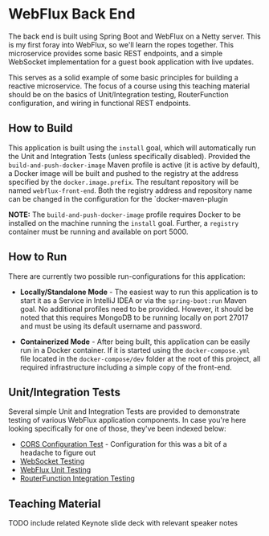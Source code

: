 # WebFlux Back End
The back end is built using Spring Boot and WebFlux on a Netty server.  This is my first foray into WebFlux, so we'll learn the ropes together. This microservice provides some basic REST endpoints, and a simple WebSocket implementation for a guest book application with live updates.

This serves as a solid example of some basic principles for building a reactive microservice.  The focus of a course using this teaching material should be on the basics of Unit/Integration testing, RouterFunction configuration, and wiring in functional REST endpoints. 

## How to Build
This application is built using the `install` goal, which will automatically run the Unit and Integration Tests (unless specifically disabled).  Provided the `build-and-push-docker-image` Maven profile is active (it is active by default), a Docker image will be built and pushed to the registry at the address specified by the `docker.image.prefix`. The resultant repository will be named `webflux-front-end`.  Both the registry address and repository name can be changed in the configuration for the `docker-maven-plugin

**NOTE:** The `build-and-push-docker-image` profile requires Docker to be installed on the machine running the `install` goal.  Further, a `registry` container must be running and available on port 5000.

## How to Run
There are currently two possible run-configurations for this application:
- **Locally/Standalone Mode** - The easiest way to run this application is to start it as a Service in IntelliJ IDEA or via the `spring-boot:run` Maven goal.  No additional profiles need to be provided.  However, it should be noted that this requires MongoDB to be running locally on port 27017 and must be using its default username and password.

- **Containerized Mode** - After being built, this application can be easily run in a Docker container.  If it is started using the `docker-compose.yml` file located in the `docker-compose/dev` folder at the root of this project, all required infrastructure including a simple copy of the front-end.

## Unit/Integration Tests
Several simple Unit and Integration Tests are provided to demonstrate testing of various WebFlux application components.  In case you're here looking specifically for one of those, they've been indexed below:
- [CORS Configuration Test](src/test/java/ca/purpleowl/example/reactive/CorsTest.java) - Configuration for this was a bit of a headache to figure out
- [WebSocket Testing](src/test/java/ca/purpleowl/example/reactive/websocket/WebSocketTests.java)
- [WebFlux Unit Testing](src/test/java/ca/purpleowl/example/reactive/service/GuestBookServiceTests.java)
- [RouterFunction Integration Testing](src/test/java/ca/purpleowl/example/reactive/route/GuestBookRouteTests.java)

## Teaching Material
TODO include related Keynote slide deck with relevant speaker notes
